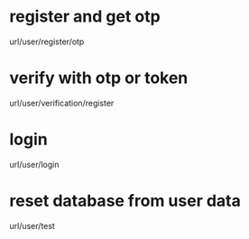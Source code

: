 # register and get otp
url/user/register/otp

# verify with otp or token
url/user/verification/register

# login
url/user/login

# reset database from user data
url/user/test
